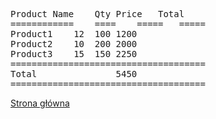 <pre>
Product Name	Qty	Price	Total
============	====	=====	=====
Product1	12	100	1200
Product2	10	200	2000
Product3	15	150	2250
=====================================
Total				5450
=====================================
</pre>
<a href="https://maks19201920.github.io/Maks/">Strona główna</a>
